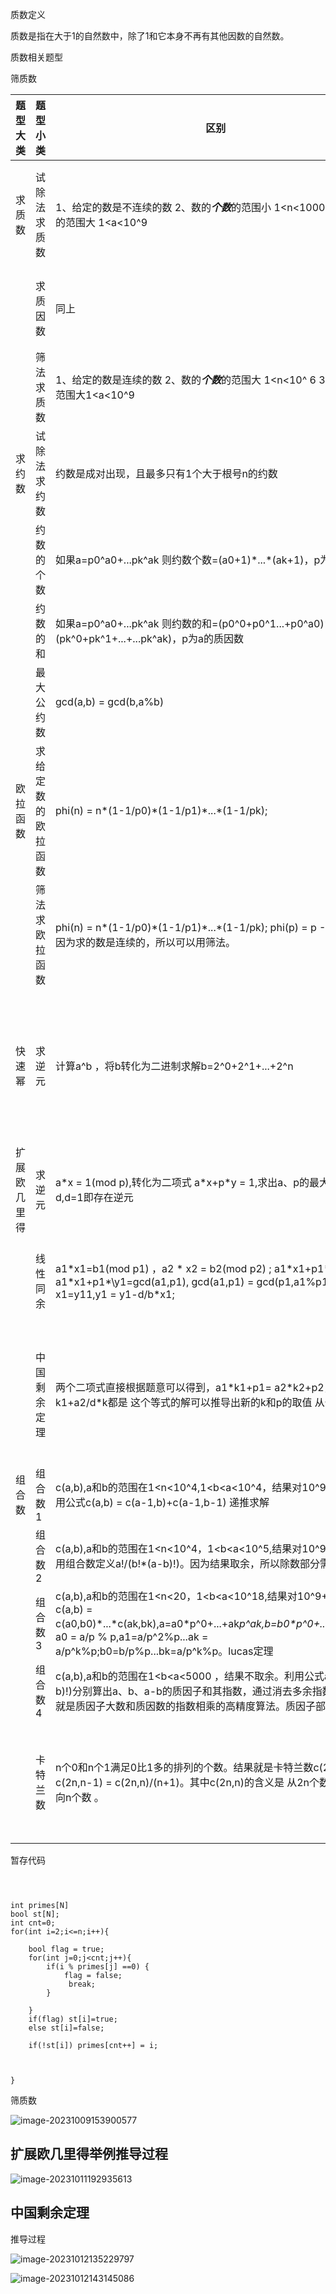 质数定义

质数是指在大于1的自然数中，除了1和它本身不再有其他因数的自然数。

质数相关题型



筛质数

| 题型大类     | 题型小类           | 区别                                                         |                                                              | 例题                                                         |
| ------------ | ------------------ | ------------------------------------------------------------ | ------------------------------------------------------------ | ------------------------------------------------------------ |
| 求质数       | 试除法求质数       | 1、给定的数是不连续的数  2、数的***个数***的范围小 1<n<1000 3、数本身的范围大 1<a<10^9 | 1、遍历a时，只能遍历到a/i，否则会超时                        | [试除法判定质数](https://www.acwing.com/activity/content/problem/content/935/) |
|              | 求质因数           | 同上                                                         | 1、遍历a时，只能遍历到a/i，否则会超时                        | [分解质因数](https://www.acwing.com/activity/content/problem/content/936/) |
|              | 筛法求质数         | 1、给定的数是连续的数  2、数的***个数***的范围大 1<n<10^ 6  3、数本身的范围大1<a<10^9 | 不需要单独遍历具体的数                                       | [筛质数](https://www.acwing.com/activity/content/problem/content/937/) |
| 求约数       | 试除法求约数       | 约数是成对出现，且最多只有1个大于根号n的约数                 | 遍历时只需要遍历到n/i即可                                    | [试除法求约数](https://www.acwing.com/activity/content/problem/content/938/) |
|              | 约数的个数         | 如果a=p0^a0+...pk^ak 则约数个数=(a0+1)\*...\*(ak+1)，p为a的质因数 |                                                              | [约数的个数](https://www.acwing.com/activity/content/problem/content/939/) |
|              | 约数的和           | 如果a=p0^a0+...pk^ak 则约数的和=(p0^0+p0^1...+p0^a0)\*...\*(pk^0+pk^1+...+...pk^ak)，p为a的质因数 |                                                              | [约数的和](https://www.acwing.com/activity/content/problem/content/940/) |
|              | 最大公约数         | gcd(a,b) = gcd(b,a%b)                                        |                                                              | [最大公约数](https://www.acwing.com/activity/content/problem/content/941/) |
| 欧拉函数     | 求给定数的欧拉函数 | phi(n) = n\*(1-1/p0)\*(1-1/p1)\*...\*(1-1/pk);               | 给定的数不连续                                               | [欧拉函数](https://www.acwing.com/activity/content/problem/content/942/) |
|              | 筛法求欧拉函数     | phi(n) = n\*(1-1/p0)\*(1-1/p1)\*...\*(1-1/pk);   phi(p) = p -1,为质数。因为求的数是连续的，所以可以用筛法。 |                                                              | [筛法求欧拉函数](https://www.acwing.com/activity/content/problem/content/943/) |
| 快速幂       | 求逆元             | 计算a^b ，将b转化为二进制求解b=2^0+2^1+...+2^n               | 逆元证明：a/b = a*x (mod p)，则称x是b在模p上的逆元。当p为质数时，费马小定理 a^phi(p) = 1(mod p )，即a^(p-1) = 1(mod p),则逆元x为a^(p-2)。 | [快速幂求逆元](https://www.acwing.com/activity/content/problem/content/945/) |
| 扩展欧几里得 | 求逆元             | a*x = 1(mod p),转化为二项式 a\*x+p\*y = 1,求出a、p的最大公约数d,d=1即存在逆元 |                                                              |                                                              |
|              | 线性同余           | a1\*x1=b1(mod p1) ，a2 \* x2 = b2(mod p2)  ; a1\*x1+p1\*y1=b1。a1\*x1+p1*\y1=gcd(a1,p1), gcd(a1,p1) = gcd(p1,a1%p1); x1=y11,y1 = y1-d/b\*x1; | 利用gcd(a1,p1) = gcd(p1,a1%p1)构造两个二项式相等从而推导递推公式 | [线性同余](https://www.acwing.com/activity/content/problem/content/947/) |
|              | 中国剩余定理       | 两个二项式直接根据题意可以得到，a1\*k1+p1= a2\*k2+p2，k1 和k1+a2/d*k都是 这个等式的解可以推导出新的k和p的取值 从何循环计算 | k1 和k1+a2/d*k都是 这个等式的解                              | [表达整数的奇怪方式](https://www.acwing.com/activity/content/problem/content/948/) |
| 组合数       | 组合数1            | c(a,b),a和b的范围在1<n<10^4,1<b<a<10^4，结果对10^9+7取余，用公式c(a,b) = c(a-1,b)+c(a-1,b-1) 递推求解 |                                                              | [组合数1](https://www.acwing.com/activity/content/problem/content/955/) |
|              | 组合数2            | c(a,b),a和b的范围在1<n<10^4，1<b<a<10^5,结果对10^9+7取余，用组合数定义a!/(b!*(a-b)!)。因为结果取余，所以除数部分需要求逆元 |                                                              | [组合数2](https://www.acwing.com/activity/content/problem/content/956/) |
|              | 组合数3            | c(a,b),a和b的范围在1<n<20，1<b<a<10^18,结果对10^9+7取余。c(a,b) = c(a0,b0)\*...\*c(ak,bk),a=a0\*p^0+...+ak*p^ak,b=b0\*p^0+..+bk*p^bk。a0 = a/p % p,a1=a/p^2%p...ak = a/p^k%p;b0=b/p%p...bk=a/p^k%p。lucas定理 |                                                              | [组合数3](https://www.acwing.com/activity/content/problem/content/957/) |
|              | 组合数4            | c(a,b),a和b的范围在1<b<a<5000 ，结果不取余。利用公式a!/(b!*(a-b)!)分别算出a、b、a-b的质因子和其指数，通过消去多余指数 最终结果就是质因子大数和质因数的指数相乘的高精度算法。质因子部分用筛法。 |                                                              | [组合数4](https://www.acwing.com/activity/content/problem/content/958/) |
|              | 卡特兰数           | n个0和n个1满足0比1多的排列的个数。结果就是卡特兰数c(2n,n)-c(2n,n-1) = c(2n,n)/(n+1)。其中c(2n,n)的含义是 从2n个数中挑选横向n个数 。 |                                                              | [满足条件的01序列](https://www.acwing.com/activity/content/problem/content/959/) |

暂存代码

```



int primes[N]
bool st[N];
int cnt=0;
for(int i=2;i<=n;i++){
    
    bool flag = true;
    for(int j=0;j<cnt;j++){
        if(i % primes[j] ==0) {
            flag = false;
             break;
        }
           
    }
    if(flag) st[i]=true;
    else st[i]=false;
    
    if(!st[i]) primes[cnt++] = i;

    
    
}
```

筛质数

![image-20231009153900577](https://s2.loli.net/2023/10/09/9PdsAYFcfbNEGxS.png)



## 扩展欧几里得举例推导过程

![image-20231011192935613](C:\Users\Fujitsu\AppData\Roaming\Typora\typora-user-images\image-20231011192935613.png)



## 中国剩余定理

推导过程

![image-20231012135229797](https://s2.loli.net/2023/10/12/dB8KRhOkfzDJ2ib.png)

![image-20231012143145086](https://s2.loli.net/2023/10/12/Xu8rH2F7IqJt19j.png)
